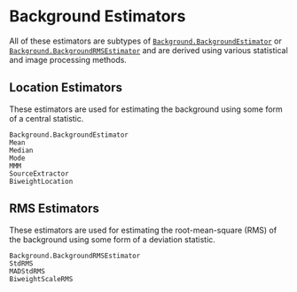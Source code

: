 # Background Estimators

All of these estimators are subtypes of [`Background.BackgroundEstimator`](@ref) or [`Background.BackgroundRMSEstimator`](@ref) and are derived using various statistical and image processing methods.

## Location Estimators

These estimators are used for estimating the background using some form of a central statistic.

```@docs
Background.BackgroundEstimator
Mean
Median
Mode
MMM
SourceExtractor
BiweightLocation
```

## RMS Estimators

These estimators are used for estimating the root-mean-square (RMS) of the background using some form of a deviation statistic.

```@docs
Background.BackgroundRMSEstimator
StdRMS
MADStdRMS
BiweightScaleRMS
```
